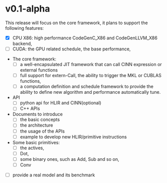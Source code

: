 # v0.1-alpha
This release will focus on the core framework, it plans to support the following features:

- [x] CPU X86: high performance CodeGenC_X86 and CodeGenLLVM_X86 backend,
- [ ] CUDA: the GPU related schedule, the base performance,
- The core framework:
  - [ ] a well-encapsulated JIT framework that can call CINN expression or external functions
  - [ ] full support for extern-Call, the ability to trigger the MKL or CUBLAS functions,
  - [ ] a computation definition and schedule framework to provide the ability to define new algorithm and performance automatically tune.
- API
  - [ ] python api for HLIR and CINN(optional)
  - [ ] C++ APIs
- Documents to introduce
  - [ ] the basic concepts
  - [ ] the architecture
  - [ ] the usage of the APIs
  - [ ] example to develop new HLIR/primitive instructions
- Some basic primitives:
  - [ ] the actives,
  - [ ] Dot,
  - [ ] some binary ones, such as Add, Sub and so on,
  - [ ] Conv
- [ ] provide a real model and its benchmark
